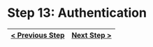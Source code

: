 # Step 13: Authentication

[//]: # (head-end)




[//]: # (foot-start)

[{]: <helper> (navStep)

| [< Previous Step](https://github.com/Urigo/WhatsApp-Clone-Client-React/tree/master@0.2.0/.tortilla/manuals/views/step12.md) | [Next Step >](https://github.com/Urigo/WhatsApp-Clone-Client-React/tree/master@0.2.0/.tortilla/manuals/views/step14.md) |
|:--------------------------------|--------------------------------:|

[}]: #
